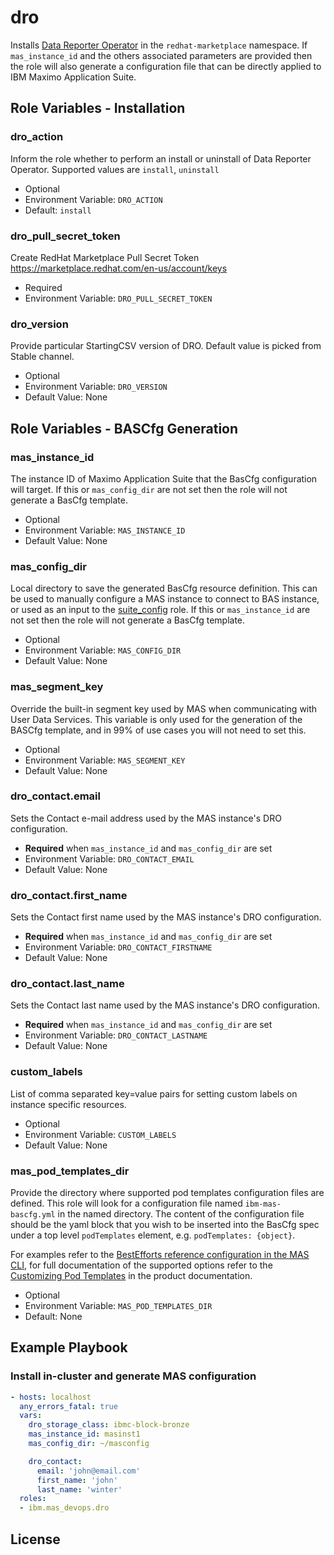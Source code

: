 dro
===============================================================================

Installs [Data Reporter Operator](https://www.ibm.com/docs/en/cpfs?topic=services-enabling-user-data) in the `redhat-marketplace` namespace.  If `mas_instance_id` and the others associated parameters are provided then the role will also generate a configuration file that can be directly applied to IBM Maximo Application Suite.


Role Variables - Installation
-------------------------------------------------------------------------------
### dro_action
Inform the role whether to perform an install or uninstall of Data Reporter Operator. Supported values are `install`, `uninstall`

- Optional
- Environment Variable: `DRO_ACTION`
- Default: `install`

### dro_pull_secret_token
Create RedHat Marketplace Pull Secret Token https://marketplace.redhat.com/en-us/account/keys

- Required
- Environment Variable: `DRO_PULL_SECRET_TOKEN`

### dro_version
Provide particular StartingCSV version of DRO. Default value is picked from Stable channel.

- Optional
- Environment Variable: `DRO_VERSION`
- Default Value: None

Role Variables - BASCfg Generation
-------------------------------------------------------------------------------
### mas_instance_id
The instance ID of Maximo Application Suite that the BasCfg configuration will target.  If this or `mas_config_dir` are not set then the role will not generate a BasCfg template.

- Optional
- Environment Variable: `MAS_INSTANCE_ID`
- Default Value: None

### mas_config_dir
Local directory to save the generated BasCfg resource definition.  This can be used to manually configure a MAS instance to connect to BAS instance, or used as an input to the [suite_config](suite_config.md) role. If this or `mas_instance_id` are not set then the role will not generate a BasCfg template.

- Optional
- Environment Variable: `MAS_CONFIG_DIR`
- Default Value: None

### mas_segment_key
Override the built-in segment key used by MAS when communicating with User Data Services.  This variable is only used for the generation of the BASCfg template, and in 99% of use cases you will not need to set this.

- Optional
- Environment Variable: `MAS_SEGMENT_KEY`
- Default Value: None

### dro_contact.email
Sets the Contact e-mail address used by the MAS instance's DRO configuration.

- **Required** when `mas_instance_id` and `mas_config_dir` are set
- Environment Variable: `DRO_CONTACT_EMAIL`
- Default Value: None

### dro_contact.first_name
Sets the Contact first name used by the MAS instance's DRO configuration.

- **Required** when `mas_instance_id` and `mas_config_dir` are set
- Environment Variable: `DRO_CONTACT_FIRSTNAME`
- Default Value: None

### dro_contact.last_name
Sets the Contact last name used by the MAS instance's DRO configuration.

- **Required** when `mas_instance_id` and `mas_config_dir` are set
- Environment Variable: `DRO_CONTACT_LASTNAME`
- Default Value: None

### custom_labels
List of comma separated key=value pairs for setting custom labels on instance specific resources.

- Optional
- Environment Variable: `CUSTOM_LABELS`
- Default Value: None

### mas_pod_templates_dir
Provide the directory where supported pod templates configuration files are defined.  This role will look for a configuration file named `ibm-mas-bascfg.yml` in the named directory.  The content of the configuration file should be the yaml block that you wish to be inserted into the BasCfg spec under a top level `podTemplates` element, e.g. `podTemplates: {object}`.

For examples refer to the [BestEfforts reference configuration in the MAS CLI](https://github.com/ibm-mas/cli/blob/master/image/cli/mascli/templates/pod-templates/best-effort/ibm-mas-bascfg.yml), for full documentation of the supported options refer to the [Customizing Pod Templates](https://www.ibm.com/docs/en/mas-cd/continuous-delivery?topic=configuring-customizing-workloads) in the product documentation.

- Optional
- Environment Variable: `MAS_POD_TEMPLATES_DIR`
- Default: None

Example Playbook
-------------------------------------------------------------------------------

### Install in-cluster and generate MAS configuration
```yaml
- hosts: localhost
  any_errors_fatal: true
  vars:
    dro_storage_class: ibmc-block-bronze
    mas_instance_id: masinst1
    mas_config_dir: ~/masconfig

    dro_contact:
      email: 'john@email.com'
      first_name: 'john'
      last_name: 'winter'
  roles:
  - ibm.mas_devops.dro
```
License
-------------------------------------------------------------------------------
